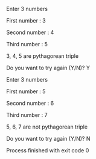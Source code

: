 Enter 3 numbers

First number : 3

Second number : 4

Third number : 5

3, 4, 5 are pythagorean triple





Do you want to try again (Y/N)? Y


Enter 3 numbers

First number : 	5

Second number : 6

Third number : 7

5, 6, 7 are not pythagorean triple





Do you want to try again (Y/N)? N


Process finished with exit code 0

